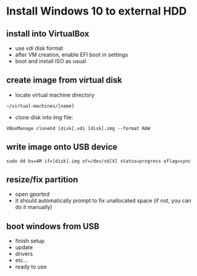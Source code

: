 # Install Windows 10 to external HDD

## install into VirtualBox

   * use _vdi_ disk format
   * after VM creation, enable EFI boot in settings
   * boot and install ISO as usual

## create image from virtual disk

   * locate virtual machine directory
   ```
   ~/virtual-machines/[name]
   ```
   * clone disk into _img_ file:
   ```
   VBoxManage clonehd [disk].vdi [disk].img --format RAW
   ```

## write image onto USB device

   ```
   sudo dd bs=4M if=[disk].img of=/dev/sd[X] status=progress oflag=sync
   ```

## resize/fix partition

   * open _gparted_
   * it should automatically prompt to fix unallocated space (if not, you can do it manually)

## boot windows from USB

   * finish setup
   * update
   * drivers
   * etc...
   * ready to use